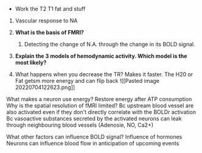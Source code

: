 - Work the T2 T1 fat and stuff
1. Vascular response to NA
2. **What is the basis of FMRI?**
	1. Detecting the change of N.A. through the change in its BOLD signal. 

3. **Explain the 3 models of hemodynamic activity. Which model is the most likely?**
4. What happens when you decrease the TR?
	Makes it faster. The H20 or Fat getsm more energy and can flip back
![[Pasted image 20220704122623.png]]

What makes a neuron use energy?
	Restore energy after ATP consumption
Why is the spatial resolution of fMRI limited?
	Bc upstream blood vessel are also activated even if they don't directly correlate with the BOLDr activation
	Bc vasoactive substances secreted by the activated neurons can leak through neighbouring blood vessels (Adenosie, NO, Ca2+)

What other factors can influence BOLD signal?
	Influence of hormones
	Neurons can influence blood flow in anticipation of upcoming events
	